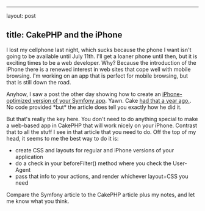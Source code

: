 <hr />

<p>layout: post</p>

<h2>title: CakePHP and the iPhone</h2>

<p>I lost my cellphone last night, which sucks because the phone I want isn't going to be available until July 11th.  I'll get a loaner phone until then, but it is exciting times to be a web developer.  Why?  Because the introduction of the iPhone there is a renewed interest in web sites that cope well with mobile browsing.  I'm working on an app that is perfect for mobile browsing, but that is still down the road.</p>

<p>
Anyhow, I saw a post the other day showing how to create an <a href="http://www.symfony-project.org/blog/2008/06/09/how-to-create-an-optimized-version-of-your-website-for-the-iphone-in-symfony-1-1">iPhone-optimized version of your Symfony app</a>.  Yawn.  Cake <a href="http://bakery.cakephp.org/articles/view/building-an-iphone-app-in-a-day">had that a year ago.</a>.  No code provided *but* the article does tell you exactly how he did it.
</p>

<p>
But that's really the key here.  You don't need to do anything special to make a web-based app in CakePHP that will work nicely on your iPhone.  Contrast that to all the stuff I see in that article that you need to do.  Off the top of my head, it seems to me the best way to do it is:
<ul>
<li>create CSS and layouts for regular and iPhone versions of your application</li>
<li>do a check in your beforeFilter() method where you check the User-Agent</li>
<li>pass that info to your actions, and render whichever layout+CSS you need</li>
</ul>
</p>

<p>Compare the Symfony article to the CakePHP article plus my notes, and let me know what you think.</p>
